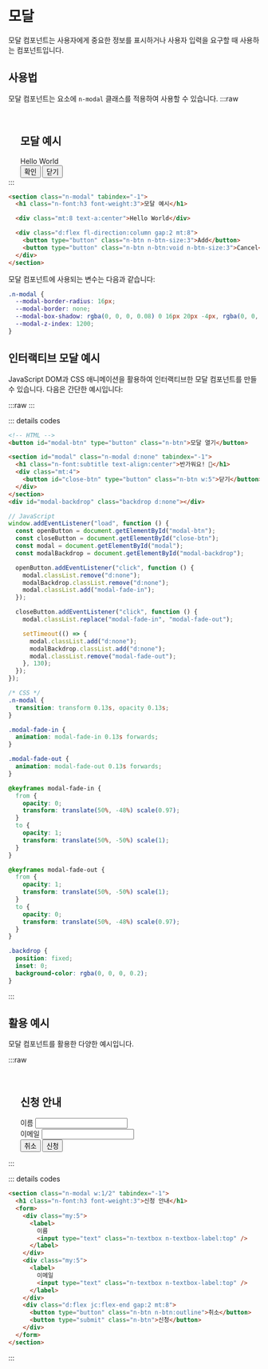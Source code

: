 <script setup>
import ExampleSection from "../components/ExampleSection.vue";
import ModalDomExample from "../components/ModalDomExample.vue";
</script>

# 모달

모달 컴포넌트는 사용자에게 중요한 정보를 표시하거나 사용자 입력을 요구할 때 사용하는 컴포넌트입니다.

## 사용법

모달 컴포넌트는 요소에 `n-modal` 클래스를 적용하여 사용할 수 있습니다.
:::raw
<ExampleSection>
<section class="n-modal example" tabindex="-1">
  <h1 class="n-font:h3 font-weight:3">모달 예시</h1>

  <div class="mt:8 text-a:center">Hello World</div>

  <div class="d:flex fl-direction:column gap:2 mt:8 w:5">
    <button type="button" class="n-btn n-btn-size:3">확인</button>
    <button type="button" class="n-btn n-btn:void n-btn-size:3">닫기</button>
  </div>
</section>
</ExampleSection>
:::

```html
<section class="n-modal" tabindex="-1">
  <h1 class="n-font:h3 font-weight:3">모달 예시</h1>

  <div class="mt:8 text-a:center">Hello World</div>

  <div class="d:flex fl-direction:column gap:2 mt:8">
    <button type="button" class="n-btn n-btn-size:3">Add</button>
    <button type="button" class="n-btn n-btn:void n-btn-size:3">Cancel</button>
  </div>
</section>
```
모달 컴포넌트에 사용되는 변수는 다음과 같습니다:
```css
.n-modal {
  --modal-border-radius: 16px;
  --modal-border: none;
  --modal-box-shadow: rgba(0, 0, 0, 0.08) 0 16px 20px -4px, rgba(0, 0, 0, 0.03) 0 8px 8px -4px;
  --modal-z-index: 1200;
}
```

## 인터랙티브 모달 예시

JavaScript DOM과 CSS 애니메이션을 활용하여 인터랙티브한 모달 컴포넌트를 만들 수 있습니다. 다음은 간단한 예시입니다:

:::raw
<ExampleSection>
<ModalDomExample/>
</ExampleSection>
:::

::: details codes

```html
<!-- HTML -->
<button id="modal-btn" type="button" class="n-btn">모달 열기</button>

<section id="modal" class="n-modal d:none" tabindex="-1">
  <h1 class="n-font:subtitle text-align:center">반가워요! 👋</h1>
  <div class="mt:4">
    <button id="close-btn" type="button" class="n-btn w:5">닫기</button>
  </div>
</section>
<div id="modal-backdrop" class="backdrop d:none"></div>
```

```js
// JavaScript
window.addEventListener("load", function () {
  const openButton = document.getElementById("modal-btn");
  const closeButton = document.getElementById("close-btn");
  const modal = document.getElementById("modal");
  const modalBackdrop = document.getElementById("modal-backdrop");

  openButton.addEventListener("click", function () {
    modal.classList.remove("d:none");
    modalBackdrop.classList.remove("d:none");
    modal.classList.add("modal-fade-in");
  });

  closeButton.addEventListener("click", function () {
    modal.classList.replace("modal-fade-in", "modal-fade-out");

    setTimeout(() => {
      modal.classList.add("d:none");
      modalBackdrop.classList.add("d:none");
      modal.classList.remove("modal-fade-out");
    }, 130);
  });
});
```

```css
/* CSS */
.n-modal {
  transition: transform 0.13s, opacity 0.13s;
}

.modal-fade-in {
  animation: modal-fade-in 0.13s forwards;
}

.modal-fade-out {
  animation: modal-fade-out 0.13s forwards;
}

@keyframes modal-fade-in {
  from {
    opacity: 0;
    transform: translate(50%, -48%) scale(0.97);
  }
  to {
    opacity: 1;
    transform: translate(50%, -50%) scale(1);
  }
}

@keyframes modal-fade-out {
  from {
    opacity: 1;
    transform: translate(50%, -50%) scale(1);
  }
  to {
    opacity: 0;
    transform: translate(50%, -48%) scale(0.97);
  }
}

.backdrop {
  position: fixed;
  inset: 0;
  background-color: rgba(0, 0, 0, 0.2);
}
```

:::

## 활용 예시

모달 컴포넌트를 활용한 다양한 예시입니다.

:::raw
<ExampleSection>
<section class="n-modal w:1/2 example" tabindex="-1">
  <h1 class="n-font:h3 font-weight:3">신청 안내</h1>

  <form>
    <div class="my:5">
      <label>
        이름
        <input type="text" class="n-textbox n-textbox-label:top" />
      </label>
    </div>
    <div class="my:5">
      <label>
        이메일
        <input type="text" class="n-textbox n-textbox-label:top" />
      </label>
    </div>
    <div class="d:flex jc:flex-end gap:2 mt:8">
      <button type="button" class="n-btn n-btn:outline">취소</button>
      <button type="button" class="n-btn">신청</button>
    </div>
  </form>
</section>
</ExampleSection>
:::

::: details codes
```html
<section class="n-modal w:1/2" tabindex="-1">
  <h1 class="n-font:h3 font-weight:3">신청 안내</h1>
  <form>
    <div class="my:5">
      <label>
        이름
        <input type="text" class="n-textbox n-textbox-label:top" />
      </label>
    </div>
    <div class="my:5">
      <label>
        이메일
        <input type="text" class="n-textbox n-textbox-label:top" />
      </label>
    </div>
    <div class="d:flex jc:flex-end gap:2 mt:8">
      <button type="button" class="n-btn n-btn:outline">취소</button>
      <button type="submit" class="n-btn">신청</button>
    </div>
  </form>
</section>
```
:::

<style>
.n-modal {
  padding-top: 16px;
  padding-right: 24px;
  padding-left: 24px;
  padding-right: 16px;
}

.n-modal.example {
  position: relative;
  top: 0;
  right: 0;
  transform: translate(0, 0);
  z-index:0;
}

.backdrop {
  position: fixed;
  inset: 0;
  background-color: rgba(0, 0, 0, 0.15);
  z-index: 1000;
}
</style>
